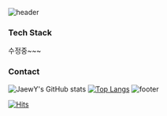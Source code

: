 
![header](https://capsule-render.vercel.app/api?text=JAEWON&fontColor=d6ace6&stroke=00FF00)
### Tech Stack
수정중~~~
### Contact

![JaewY's GitHub stats](https://github-readme-stats.vercel.app/api?username=JaewY&show_icons=true&theme=onedark)
[![Top Langs](https://github-readme-stats.vercel.app/api/top-langs/?username=JaewY&layout=compact&theme=onedark&langs_count=5)](https://github.com/anuraghazra/github-readme-stats)
![footer](https://capsule-render.vercel.app/api?section=footer)



[![Hits](https://hits.seeyoufarm.com/api/count/incr/badge.svg?url=https%3A%2F%2Fgithub.com%2FJaewY%2Fhit-counter&count_bg=%23618C40&title_bg=%23FFCA61&icon=github.svg&icon_color=%2387A254&title=today&edge_flat=false)](https://hits.seeyoufarm.com)
